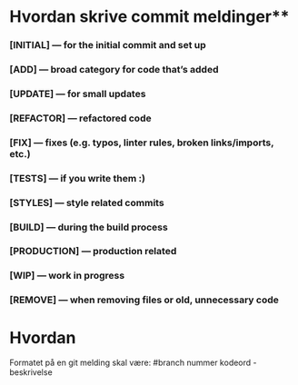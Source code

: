 # Hvordan skrive commit meldinger**

### [INITIAL] — for the initial commit and set up

### [ADD] — broad category for code that’s added

### [UPDATE] — for small updates

### [REFACTOR] — refactored code

### [FIX] — fixes (e.g. typos, linter rules, broken links/imports, etc.)

### [TESTS] — if you write them :)

### [STYLES] — style related commits

### [BUILD] — during the build process

### [PRODUCTION] — production related

### [WIP] — work in progress

### [REMOVE] — when removing files or old, unnecessary code 

# Hvordan

Formatet på en git melding skal være: #branch nummer kodeord - beskrivelse